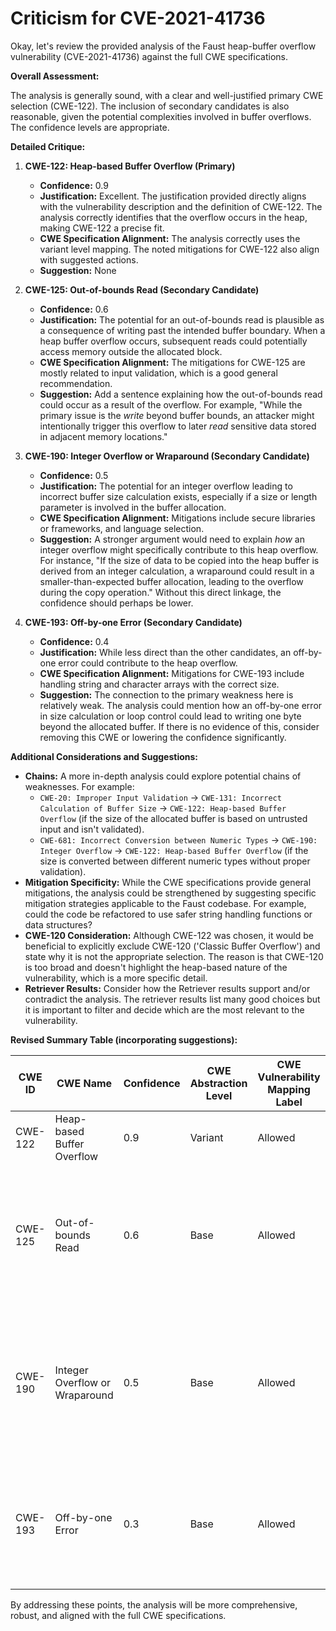 # Criticism for CVE-2021-41736

Okay, let's review the provided analysis of the Faust heap-buffer overflow vulnerability (CVE-2021-41736) against the full CWE specifications.

**Overall Assessment:**

The analysis is generally sound, with a clear and well-justified primary CWE selection (CWE-122). The inclusion of secondary candidates is also reasonable, given the potential complexities involved in buffer overflows. The confidence levels are appropriate.

**Detailed Critique:**

1.  **CWE-122: Heap-based Buffer Overflow (Primary)**

    *   **Confidence:** 0.9
    *   **Justification:** Excellent.  The justification provided directly aligns with the vulnerability description and the definition of CWE-122. The analysis correctly identifies that the overflow occurs in the heap, making CWE-122 a precise fit.
    *   **CWE Specification Alignment:**  The analysis correctly uses the variant level mapping. The noted mitigations for CWE-122 also align with suggested actions.
    *   **Suggestion:** None

2.  **CWE-125: Out-of-bounds Read (Secondary Candidate)**

    *   **Confidence:** 0.6
    *   **Justification:** The potential for an out-of-bounds read is plausible as a consequence of writing past the intended buffer boundary. When a heap buffer overflow occurs, subsequent reads could potentially access memory outside the allocated block.
    *   **CWE Specification Alignment:** The mitigations for CWE-125 are mostly related to input validation, which is a good general recommendation.
    *  **Suggestion:** Add a sentence explaining how the out-of-bounds read could occur as a result of the overflow.  For example, "While the primary issue is the *write* beyond buffer bounds, an attacker might intentionally trigger this overflow to later *read* sensitive data stored in adjacent memory locations."

3.  **CWE-190: Integer Overflow or Wraparound (Secondary Candidate)**

    *   **Confidence:** 0.5
    *   **Justification:** The potential for an integer overflow leading to incorrect buffer size calculation exists, especially if a size or length parameter is involved in the buffer allocation.
    *   **CWE Specification Alignment:**  Mitigations include secure libraries or frameworks, and language selection.
    *   **Suggestion:** A stronger argument would need to explain *how* an integer overflow might specifically contribute to this heap overflow. For instance, "If the size of data to be copied into the heap buffer is derived from an integer calculation, a wraparound could result in a smaller-than-expected buffer allocation, leading to the overflow during the copy operation." Without this direct linkage, the confidence should perhaps be lower.

4.  **CWE-193: Off-by-one Error (Secondary Candidate)**

    *   **Confidence:** 0.4
    *   **Justification:** While less direct than the other candidates, an off-by-one error could contribute to the heap overflow.
    *   **CWE Specification Alignment:** Mitigations for CWE-193 include handling string and character arrays with the correct size.
    *  **Suggestion:** The connection to the primary weakness here is relatively weak.  The analysis could mention how an off-by-one error in size calculation or loop control could lead to writing one byte beyond the allocated buffer.  If there is no evidence of this, consider removing this CWE or lowering the confidence significantly.

**Additional Considerations and Suggestions:**

*   **Chains:** A more in-depth analysis could explore potential chains of weaknesses. For example:
    *   `CWE-20: Improper Input Validation` -> `CWE-131: Incorrect Calculation of Buffer Size` -> `CWE-122: Heap-based Buffer Overflow` (if the size of the allocated buffer is based on untrusted input and isn't validated).
    *   `CWE-681: Incorrect Conversion between Numeric Types` -> `CWE-190: Integer Overflow` -> `CWE-122: Heap-based Buffer Overflow` (if the size is converted between different numeric types without proper validation).
*   **Mitigation Specificity:** While the CWE specifications provide general mitigations, the analysis could be strengthened by suggesting specific mitigation strategies applicable to the Faust codebase.  For example, could the code be refactored to use safer string handling functions or data structures?
*   **CWE-120 Consideration:** Although CWE-122 was chosen, it would be beneficial to explicitly exclude CWE-120 ('Classic Buffer Overflow') and state why it is not the appropriate selection. The reason is that CWE-120 is too broad and doesn't highlight the heap-based nature of the vulnerability, which is a more specific detail.
*   **Retriever Results:** Consider how the Retriever results support and/or contradict the analysis. The retriever results list many good choices but it is important to filter and decide which are the most relevant to the vulnerability.

**Revised Summary Table (incorporating suggestions):**

| CWE ID | CWE Name | Confidence | CWE Abstraction Level | CWE Vulnerability Mapping Label | CWE-Vulnerability Mapping Notes |
|---|---|---|---|---|---|
| CWE-122 | Heap-based Buffer Overflow | 0.9 | Variant | Allowed | Primary CWE |
| CWE-125 | Out-of-bounds Read | 0.6 | Base | Allowed | Secondary Candidate. Could occur as a result of reading sensitive data stored adjacent to the allocated buffer after the overflow. |
| CWE-190 | Integer Overflow or Wraparound | 0.5 | Base | Allowed | Secondary Candidate.  Possible if buffer size calculation involves integers where overflow can lead to smaller allocation. |
| CWE-193 | Off-by-one Error | 0.3 | Base | Allowed | Secondary Candidate. Low confidence. Could occur if one byte is written beyond buffer bounds.  |

By addressing these points, the analysis will be more comprehensive, robust, and aligned with the full CWE specifications.
